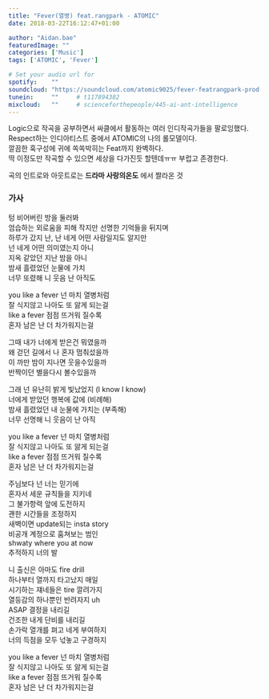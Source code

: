 ```yaml
---
title: "Fever(열병) feat.rangpark - ATOMIC"
date: 2018-03-22T16:12:47+01:00

author: "Aidan.bae"
featuredImage: ""
categories: ['Music']
tags: ['ATOMIC', 'Fever']

# Set your audio url for
spotify:    ""
soundcloud: "https://soundcloud.com/atomic9025/fever-featrangpark-prod-atomic"     # https://soundcloud.com/lightbooks/alchemist-08-new-world-order-snip
tunein:     ""     # t117894382
mixcloud:   ""     # scienceforthepeople/445-ai-ant-intelligence
---
```


Logic으로 작곡을 공부하면서 싸클에서 활동하는 여러 인디작곡가들을 팔로잉했다.  
Respect하는 인디아티스트 중에서 ATOMIC의 나의 롤모델이다.  
깔끔한 훅구성에 귀에 쏙쏙박히는 Feat까지 완벽하다.   
딱 이정도만 작곡할 수 있으면 세상을 다가진듯 할텐데ㅠㅠ 부럽고 존경한다.  

곡의 인트로와 아웃트로는 **드라마 사랑의온도** 에서 짤라온 것

### 가사
텅 비어버린 방을 둘러봐  
엄습하는 외로움을 피해 작지만 선명한 기억들을 뒤지며  
하루가 갔지 난, 난 네게 어떤 사람일지도 알지만  
넌 네게 어떤 의미였는지 아니  
지옥 같았던 지난 밤을 아니  
밤새 흘렸었던 눈물에 가치  
너무 또렸해 니 웃음 난 아직도  

you like a fever 넌 마치 열병처럼  
잘 식지않고 나아도 또 앓게 되는걸  
like a fever 점점 뜨거워 질수록  
혼자 남은 난 더 차가워지는걸  

그때 내가 너에게 받은건 뭐였을까  
왜 걷던 길에서 나 혼자 멈춰섰을까  
이 까만 밤이 지나면 웃을수있을까  
반짝이던 별을다시 볼수있을까  

그래 넌 유난히 밝게 빛났었지 (I know I know)  
너에게 받았던 행복에 값에 (비례해)  
밤새 흘렸었던 내 눈물에 가치는 (부족해)  
너무 선명해 니 웃음이 난 아직  

you like a fever 넌 마치 열병처럼  
잘 식지않고 나아도 또 앓게 되는걸  
like a fever 점점 뜨거워 질수록  
혼자 남은 난 더 차가워지는걸  

주님보다 넌 너는 믿기에  
혼자서 세운 규칙들을 지키네  
그 불가항력 앞에 도전하지  
괜한 시간들을 조정하지  
새벽이면 update되는 insta story  
비공개 계정으로 훔쳐보는 범인  
shwaty where you at now  
추적하지 너의 발  

니 출신은 아마도 fire drill  
하나부터 열까지 타고났지 매일  
시기하는 쟤네들은 tire 깔려가지  
열등감의 하나뿐인 반려자지 uh  
ASAP 결정을 내리길  
건조한 내게 단비를 내리길  
손가락 열개를 펴고 네게 부여하지  
너의 득점을 모두 넋놓고 구경하지  

you like a fever 넌 마치 열병처럼  
잘 식지않고 나아도 또 앓게 되는걸  
like a fever 점점 뜨거워 질수록  
혼자 남은 난 더 차가워지는걸  
